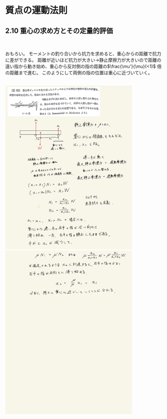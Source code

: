 <script type="text/javascript" async src="https://cdnjs.cloudflare.com/ajax/libs/mathjax/2.7.7/MathJax.js?config=TeX-MML-AM_CHTML">
</script>

<script type="text/x-mathjax-config">
 MathJax.Hub.Config({
 tex2jax: {
 inlineMath: [['$', '$'] ],
 displayMath: [ ['$$','$$'], ["\\[","\\]"] ]
 }
 });
</script>

# 質点の運動法則
## 2.10 重心の求め方とその定量的評価

<br>

おもろい。
モーメントの釣り合いから抗力を求めると、重心からの距離で抗力に差ができる。
距離が近いほど抗力が大きい→静止摩擦力が大きいので距離の遠い指から動き始め、重心から反対側の指の距離の$\frac{\mu'}{\mu}(<1)$  倍の距離まで進む。
このようにして両側の指の位置は重心に近づいていく。

<br>

<img width="400" alt="rikigaku-31" src="./images/rikigaku-31.jpg">
<img width="400" alt="rikigaku-32" src="./images/rikigaku-32.jpg">